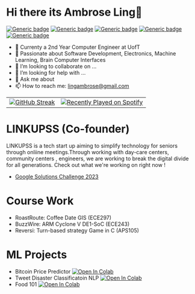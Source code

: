 
# Hi there its Ambrose Ling👋

[![Generic badge](https://img.shields.io/badge/C++/C/Assembly-YES-<COLOR>.svg)](https://shields.io/)
[![Generic badge](https://img.shields.io/badge/Python-YES-<COLOR>.svg)](https://shields.io/)
[![Generic badge](https://img.shields.io/badge/Java-YES-<COLOR>.svg)](https://shields.io/)
[![Generic badge](https://img.shields.io/badge/MATLAB-YES-<COLOR>.svg)](https://shields.io/)
[![Generic badge](https://img.shields.io/badge/Tensorflow-YES-<COLOR>.svg)](https://shields.io/)

-  🔭 Currenty a 2nd Year Computer Engineer at UofT
-  🌱 Passionate about Software Development, Electronics, Machine Learning, Brain Computer Interfaces
- 👯 I’m looking to collaborate on ...
- 🤔 I’m looking for help with ...
- 💬 Ask me about 
- 📫 How to reach me: lingambrose@gmail.com


<table>
  <tr>
    <td>
      <a href="https://git.io/streak-stats">
        <img src="https://github-readme-streak-stats.herokuapp.com/?user=DenverCoder1" alt="GitHub Streak" />
      </a>
    </td>
    <td>
      <a href="https://open.spotify.com/user/22f3jxttnpknq4fqtknrl2bxi">
        <img src="https://spotify-recently-played-readme.vercel.app/api?user=22f3jxttnpknq4fqtknrl2bxi" alt="Recently Played on Spotify" />
      </a>
    </td>
  </tr>
</table>

# LINKUPSS (Co-founder)
LINKUPSS is a tech start up aiming to simplify technology for seniors through onliine meetings.Through working with day-care centers, community centers , engineers, we are working to break the digital divide for all generations. Check out what we're working on right now !
- [Google Solutions Challenge 2023](https://www.youtube.com/watch?v=1npCEqfD8k4&t=15s)

# Course Work
- RoastRoute: Coffee Date GIS (ECE297)
- BuzzWire: ARM Cyclone V DE1-SoC (ECE243)
- Reversi: Turn-based strategy Game in C (APS105)

# ML Projects
- Bitcoin Price Predictor [![Open In Colab](https://colab.research.google.com/assets/colab-badge.svg)](https://colab.research.google.com/drive/1X2nghZTOzs9u5lgMzETvQSN4jhz7tAsy)
- Tweet Disaster Classificatoin NLP [![Open In Colab](https://colab.research.google.com/assets/colab-badge.svg)](https://colab.research.google.com/drive/13XAe8Hy_F3tCuDsWR55xzJlxI4BbihYy)
- Food 101 [![Open In Colab](https://colab.research.google.com/assets/colab-badge.svg)](https://colab.research.google.com/drive/1epo8WlfpE4FSRaQ6BIE14niTFKPZlkSt)

